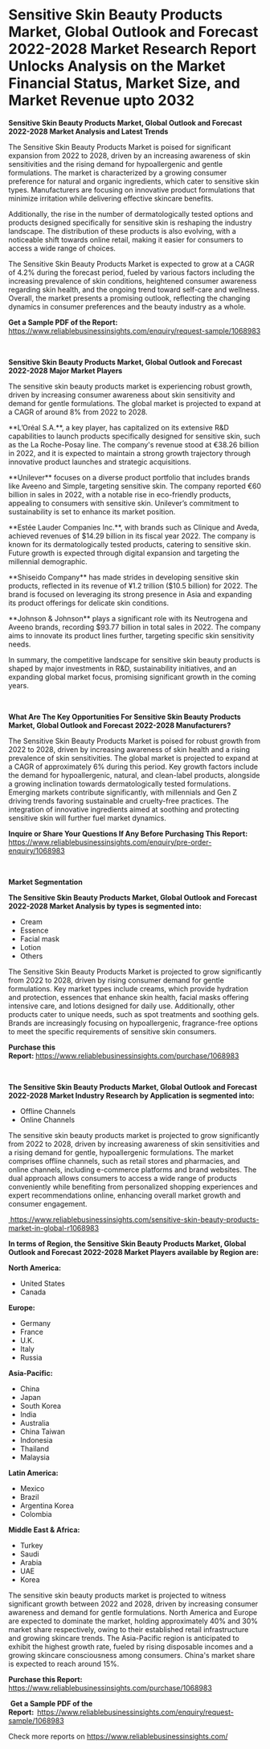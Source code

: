 <p><h1>Sensitive Skin Beauty Products Market, Global Outlook and Forecast 2022-2028 Market Research Report Unlocks Analysis on the Market Financial Status, Market Size, and Market Revenue upto 2032</h1></p><p><strong>Sensitive Skin Beauty Products Market, Global Outlook and Forecast 2022-2028 Market Analysis and Latest Trends</strong></p>
<p><p>The Sensitive Skin Beauty Products Market is poised for significant expansion from 2022 to 2028, driven by an increasing awareness of skin sensitivities and the rising demand for hypoallergenic and gentle formulations. The market is characterized by a growing consumer preference for natural and organic ingredients, which cater to sensitive skin types. Manufacturers are focusing on innovative product formulations that minimize irritation while delivering effective skincare benefits. </p><p>Additionally, the rise in the number of dermatologically tested options and products designed specifically for sensitive skin is reshaping the industry landscape. The distribution of these products is also evolving, with a noticeable shift towards online retail, making it easier for consumers to access a wide range of choices.</p><p>The Sensitive Skin Beauty Products Market is expected to grow at a CAGR of 4.2% during the forecast period, fueled by various factors including the increasing prevalence of skin conditions, heightened consumer awareness regarding skin health, and the ongoing trend toward self-care and wellness. Overall, the market presents a promising outlook, reflecting the changing dynamics in consumer preferences and the beauty industry as a whole.</p></p>
<p><strong>Get a Sample PDF of the Report:&nbsp;</strong> <a href="https://www.reliablebusinessinsights.com/enquiry/request-sample/1068983?utm_campaign=3025&utm_medium=2&utm_source=Github&utm_content=ia&utm_term=21032025&utm_id=sensitive-skin-beauty-products-market-global-outlook-and-forecast-2022-2028">https://www.reliablebusinessinsights.com/enquiry/request-sample/1068983</a></p>
<p>&nbsp;</p>
<p><strong>Sensitive Skin Beauty Products Market, Global Outlook and Forecast 2022-2028 Major Market Players</strong></p>
<p><p>The sensitive skin beauty products market is experiencing robust growth, driven by increasing consumer awareness about skin sensitivity and demand for gentle formulations. The global market is projected to expand at a CAGR of around 8% from 2022 to 2028.</p><p>**L’Oréal S.A.**, a key player, has capitalized on its extensive R&D capabilities to launch products specifically designed for sensitive skin, such as the La Roche-Posay line. The company's revenue stood at €38.26 billion in 2022, and it is expected to maintain a strong growth trajectory through innovative product launches and strategic acquisitions.</p><p>**Unilever** focuses on a diverse product portfolio that includes brands like Aveeno and Simple, targeting sensitive skin. The company reported €60 billion in sales in 2022, with a notable rise in eco-friendly products, appealing to consumers with sensitive skin. Unilever’s commitment to sustainability is set to enhance its market position.</p><p>**Estée Lauder Companies Inc.**, with brands such as Clinique and Aveda, achieved revenues of $14.29 billion in its fiscal year 2022. The company is known for its dermatologically tested products, catering to sensitive skin. Future growth is expected through digital expansion and targeting the millennial demographic.</p><p>**Shiseido Company** has made strides in developing sensitive skin products, reflected in its revenue of ¥1.2 trillion ($10.5 billion) for 2022. The brand is focused on leveraging its strong presence in Asia and expanding its product offerings for delicate skin conditions.</p><p>**Johnson & Johnson** plays a significant role with its Neutrogena and Aveeno brands, recording $93.77 billion in total sales in 2022. The company aims to innovate its product lines further, targeting specific skin sensitivity needs.</p><p>In summary, the competitive landscape for sensitive skin beauty products is shaped by major investments in R&D, sustainability initiatives, and an expanding global market focus, promising significant growth in the coming years.</p></p>
<p>&nbsp;</p>
<p><strong>What Are The Key Opportunities For Sensitive Skin Beauty Products Market, Global Outlook and Forecast 2022-2028 Manufacturers?</strong></p>
<p><p>The Sensitive Skin Beauty Products Market is poised for robust growth from 2022 to 2028, driven by increasing awareness of skin health and a rising prevalence of skin sensitivities. The global market is projected to expand at a CAGR of approximately 6% during this period. Key growth factors include the demand for hypoallergenic, natural, and clean-label products, alongside a growing inclination towards dermatologically tested formulations. Emerging markets contribute significantly, with millennials and Gen Z driving trends favoring sustainable and cruelty-free practices. The integration of innovative ingredients aimed at soothing and protecting sensitive skin will further fuel market dynamics.</p></p>
<p><strong>Inquire or Share Your Questions If Any Before Purchasing This Report:</strong> <a href="https://www.reliablebusinessinsights.com/enquiry/pre-order-enquiry/1068983?utm_campaign=3025&utm_medium=2&utm_source=Github&utm_content=ia&utm_term=21032025&utm_id=sensitive-skin-beauty-products-market-global-outlook-and-forecast-2022-2028">https://www.reliablebusinessinsights.com/enquiry/pre-order-enquiry/1068983</a></p>
<p>&nbsp;</p>
<p><strong>Market Segmentation</strong></p>
<p><strong>The Sensitive Skin Beauty Products Market, Global Outlook and Forecast 2022-2028 Market Analysis by types is segmented into:</strong></p>
<p><ul><li>Cream</li><li>Essence</li><li>Facial mask</li><li>Lotion</li><li>Others</li></ul></p>
<p><p>The Sensitive Skin Beauty Products Market is projected to grow significantly from 2022 to 2028, driven by rising consumer demand for gentle formulations. Key market types include creams, which provide hydration and protection, essences that enhance skin health, facial masks offering intensive care, and lotions designed for daily use. Additionally, other products cater to unique needs, such as spot treatments and soothing gels. Brands are increasingly focusing on hypoallergenic, fragrance-free options to meet the specific requirements of sensitive skin consumers.</p></p>
<p><strong>Purchase this Report:&nbsp;</strong><a href="https://www.reliablebusinessinsights.com/purchase/1068983?utm_campaign=3025&utm_medium=2&utm_source=Github&utm_content=ia&utm_term=21032025&utm_id=sensitive-skin-beauty-products-market-global-outlook-and-forecast-2022-2028">https://www.reliablebusinessinsights.com/purchase/1068983</a></p>
<p>&nbsp;</p>
<p><strong>The Sensitive Skin Beauty Products Market, Global Outlook and Forecast 2022-2028 Market Industry Research by Application is segmented into:</strong></p>
<p><ul><li>Offline Channels</li><li>Online Channels</li></ul></p>
<p><p>The sensitive skin beauty products market is projected to grow significantly from 2022 to 2028, driven by increasing awareness of skin sensitivities and a rising demand for gentle, hypoallergenic formulations. The market comprises offline channels, such as retail stores and pharmacies, and online channels, including e-commerce platforms and brand websites. The dual approach allows consumers to access a wide range of products conveniently while benefiting from personalized shopping experiences and expert recommendations online, enhancing overall market growth and consumer engagement.</p></p>
<p><a href="https://www.reliablebusinessinsights.com/sensitive-skin-beauty-products-market-in-global-r1068983?utm_campaign=3025&utm_medium=2&utm_source=Github&utm_content=ia&utm_term=21032025&utm_id=sensitive-skin-beauty-products-market-global-outlook-and-forecast-2022-2028">&nbsp;https://www.reliablebusinessinsights.com/sensitive-skin-beauty-products-market-in-global-r1068983</a></p>
<p><strong>In terms of Region, the Sensitive Skin Beauty Products Market, Global Outlook and Forecast 2022-2028 Market Players available by Region are:</strong></p>
<p>
    <p> <strong> North America: </strong>
        <ul>
            <li>United States</li>
            <li>Canada</li>
        </ul>
        </p> 
    <p> <strong> Europe: </strong>
        <ul>
            <li>Germany</li>
            <li>France</li>
            <li>U.K.</li>
            <li>Italy</li>
            <li>Russia</li>
        </ul>
        </p> 
    <p> <strong> Asia-Pacific: </strong>
        <ul>
            <li>China</li>
            <li>Japan</li>
            <li>South Korea</li>
            <li>India</li>
            <li>Australia</li>
            <li>China Taiwan</li>
            <li>Indonesia</li>
            <li>Thailand</li>
            <li>Malaysia</li>
        </ul>
        </p> 
    <p> <strong> Latin America: </strong>
        <ul>
            <li>Mexico</li>
            <li>Brazil</li>
            <li>Argentina Korea</li>
            <li>Colombia</li>
        </ul>
        </p> 
    <p> <strong> Middle East & Africa: </strong>
        <ul>
            <li>Turkey</li>
            <li>Saudi</li>
            <li>Arabia</li>
            <li>UAE</li>
            <li>Korea</li>
        </ul>
    </p>
    </p>
<p><p>The sensitive skin beauty products market is projected to witness significant growth between 2022 and 2028, driven by increasing consumer awareness and demand for gentle formulations. North America and Europe are expected to dominate the market, holding approximately 40% and 30% market share respectively, owing to their established retail infrastructure and growing skincare trends. The Asia-Pacific region is anticipated to exhibit the highest growth rate, fueled by rising disposable incomes and a growing skincare consciousness among consumers. China's market share is expected to reach around 15%.</p></p>
<p><strong>Purchase this Report: </strong><a href="https://www.reliablebusinessinsights.com/purchase/1068983?utm_campaign=3025&utm_medium=2&utm_source=Github&utm_content=ia&utm_term=21032025&utm_id=sensitive-skin-beauty-products-market-global-outlook-and-forecast-2022-2028">https://www.reliablebusinessinsights.com/purchase/1068983</a></p>
<p>&nbsp;<strong>Get a Sample PDF of the Report:&nbsp;&nbsp;</strong><a href="https://www.reliablebusinessinsights.com/enquiry/request-sample/1068983?utm_campaign=3025&utm_medium=2&utm_source=Github&utm_content=ia&utm_term=21032025&utm_id=sensitive-skin-beauty-products-market-global-outlook-and-forecast-2022-2028">https://www.reliablebusinessinsights.com/enquiry/request-sample/1068983</a></p>
<p><strong></strong></p>
<p>Check more reports on <a href="https://www.reliablebusinessinsights.com/?utm_campaign=3025&utm_medium=2&utm_source=Github&utm_content=ia&utm_term=21032025&utm_id=sensitive-skin-beauty-products-market-global-outlook-and-forecast-2022-2028">https://www.reliablebusinessinsights.com/</a></p>
